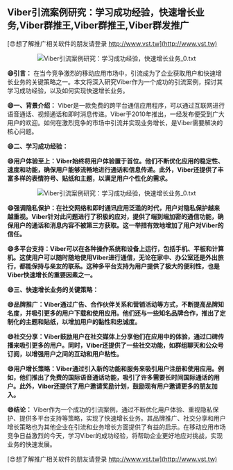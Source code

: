 ## **Viber引流案例研究：学习成功经验，快速增长业务,Viber群推王,Viber群推王,Viber群发推广**

[😍想了解推广相关软件的朋友请登录 http://www.vst.tw](http://www.vst.tw)

 <center><img src="https://vst.tw/MP4/tuiguang/png/3.png" alt="Viber引流案例研究：学习成功经验，快速增长业务_0.txt"></center>

**😄引言：**
在当今竞争激烈的移动应用市场中，引流成为了企业获取用户和快速增长业务的关键策略之一。本文将深入研究Viber作为一个成功的引流案例，探讨其学习成功经验，以及如何实现快速增长业务。

**😄一、背景介绍：**
Viber是一款免费的跨平台通信应用程序，可以通过互联网进行语音通话、视频通话和即时消息传递。Viber于2010年推出，一经发布便受到广大用户的欢迎。如何在激烈竞争的市场中引流并实现业务增长，是Viber需要解决的核心问题。

**😄二、学习成功经验：**

**😄用户体验至上：Viber始终将用户体验置于首位。他们不断优化应用的稳定性、速度和功能，确保用户能够流畅地进行通话和信息传递。此外，Viber还提供了丰富多样的表情符号、贴纸和主题，以满足用户个性化的需求。**

 <center><img src="https://vst.tw/MP4/tuiguang/png/5.png" alt="Viber引流案例研究：学习成功经验，快速增长业务_0.txt"></center>

**😄强调隐私保护：在社交网络和即时通讯应用泛滥的时代，用户对隐私保护越来越重视。Viber针对此问题进行了积极的应对，提供了端到端加密的通信功能，确保用户的通话和消息内容不被第三方获取。这一举措有效地增加了用户对Viber的信任。**

**😄多平台支持：Viber可以在各种操作系统和设备上运行，包括手机、平板和计算机。这使用户可以随时随地使用Viber进行通信，无论在家中、办公室还是外出旅行，都能保持与亲友的联系。这种多平台支持为用户提供了极大的便利性，也是Viber快速增长的重要因素之一。**

**😄三、快速增长业务的关键策略：**

**😄品牌推广：Viber通过广告、合作伙伴关系和营销活动等方式，不断提高品牌知名度，并吸引更多的用户下载和使用应用。他们还与一些知名品牌合作，推出了定制化的主题和贴纸，以增加用户的黏性和忠诚度。**

**😄社交分享：Viber鼓励用户在社交媒体上分享他们在应用中的体验，通过口碑传播来吸引更多的用户。同时，Viber还提供了一些社交功能，如群组聊天和公众号订阅，以增强用户之间的互动和用户粘性。**

**😄用户增长策略：Viber通过引入新的功能和服务来吸引用户注册和使用应用。例如，他们推出了免费的国际语音通话功能，吸引了许多需要长时间国际通话的用户。此外，Viber还提供了用户邀请奖励计划，鼓励现有用户邀请更多的朋友加入。**

**😄结论：**
Viber作为一个成功的引流案例，通过不断优化用户体验、重视隐私保护、提供多平台支持等策略，实现了快速增长业务。其品牌推广、社交分享和用户增长策略也为其他企业在引流和业务增长方面提供了有益的启示。在移动应用市场竞争日益激烈的今天，学习Viber的成功经验，将帮助企业更好地应对挑战，实现业务的快速发展。

[😍想了解推广相关软件的朋友请登录 http://www.vst.tw](http://www.vst.tw)



